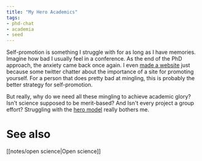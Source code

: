 ```yaml
---
title: "My Hero Academics"
tags:
- phd-chat
- academia
- seed
---
```


Self-promotion is something I struggle with for as long as I have memories.  Imagine how bad I usually feel in a conference.  As the end of the PhD approach, the anxiety came back once again. I even [made a website](notes/Making%20a%20github-hosted%20website.md) just because some twitter chatter about the importance of a site for promoting yourself. For a person that does pretty bad at mingling, this is probably the better strategy for self-promotion.

But really, why do we need all these mingling to achieve academic glory? Isn't science supposed to be merit-based? And Isn't every project a group effort? Struggling with the [hero model](https://issues.org/say-goodbye-hero-model-science-elkins-tanton-kavli/) really bothers me.

# See also
[[notes/open science|Open science]]